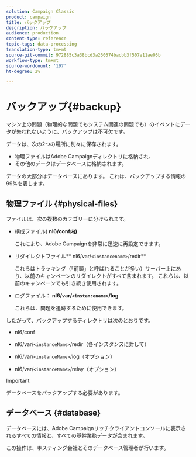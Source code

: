```yaml
---
solution: Campaign Classic
product: campaign
title: バックアップ
description: バックアップ
audience: production
content-type: reference
topic-tags: data-processing
translation-type: tm+mt
source-git-commit: 972885c3a38bcd3a260574bacbb3f507e11ae05b
workflow-type: tm+mt
source-wordcount: '197'
ht-degree: 2%

---
```



# バックアップ{#backup}

マシン上の問題（物理的な問題でもシステム関連の問題でも）のイベントにデータが失われないように、バックアップは不可欠です。

データは、次の2つの場所に別々に保存されます。

* 物理ファイルはAdobe Campaignディレクトリに格納され、
* その他のデータはデータベースに格納されます。

データの大部分はデータベースにあります。 これは、バックアップする情報の99%を表します。

## 物理ファイル {#physical-files}

ファイルは、次の複数のカテゴリーに分けられます。

* 構成ファイル( **nl6/conf内)**

   これにより、Adobe Campaignを非常に迅速に再設定できます。

* リダイレクトファイル** nl6/var/`<instancename>`/redir**

   これらはトラッキング（「前頭」と呼ばれることが多い）サーバー上にあり、以前のキャンペーンのリダイレクトがすべて含まれます。 これらは、以前のキャンペーンでも引き続き使用されます。

* ログファイル： **nl6/var/`<instancename>`/log**

   これらは、問題を追跡するために使用できます。

したがって、バックアップするディレクトリは次のとおりです。

* nl6/conf

* nl6/var/`<instanceName>`/redir（各インスタンスに対して）

* nl6/var/`<instanceName>`/log（オプション）

* nl6/var/`<instanceName>`/relay（オプション）

>[!IMPORTANT]
>
>データベースをバックアップする必要があります。

## データベース {#database}

データベースには、Adobe Campaignリッチクライアントコンソールに表示されるすべての情報と、すべての基幹業務データが含まれます。

この操作は、ホスティング会社とそのデータベース管理者が行います。
